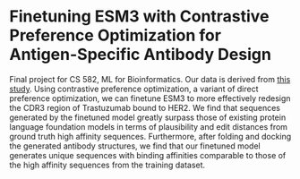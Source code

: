 # Finetuning ESM3 with Contrastive Preference Optimization for Antigen-Specific Antibody Design

Final project for CS 582, ML for Bioinformatics. Our data is derived from [this study](https://zenodo.org/records/10831512). Using contrastive preference optimization, a variant of direct preference optimization, we can finetune ESM3 to more effectively redesign the CDR3 region of Trastuzumab bound to HER2. We find that sequences generated by the finetuned model greatly surpass those of existing protein language foundation models in terms of plausibility and edit distances from ground truth high affinity sequences. Furthermore, after folding and docking the generated antibody structures, we find that our finetuned model generates unique sequences with binding affinities comparable to those of the high affinity sequences from the training dataset.
